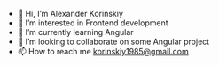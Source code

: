- 👋 Hi, I’m Alexander Korinskiy 
- 👀 I’m interested in Frontend development
- 🌱 I’m currently learning Angular
- 💞️ I’m looking to collaborate on some Angular project
- 📫 How to reach me korinskiy1985@gmail.com

<!---
Saskor/Saskor is a ✨ special ✨ repository because its `README.md` (this file) appears on your GitHub profile.
You can click the Preview link to take a look at your changes.
--->
